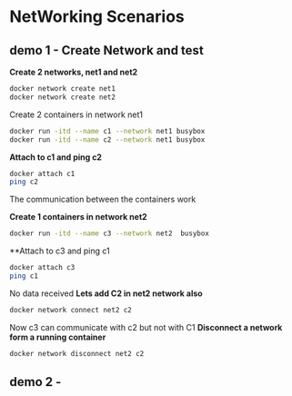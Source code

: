 # NetWorking Scenarios
## demo 1 - Create Network and test
**Create 2 networks, net1 and net2**
```bash
docker network create net1
docker network create net2
```
Create 2 containers in network net1
```bash
docker run -itd --name c1 --network net1 busybox
docker run -itd --name c2 --network net1 busybox
```
**Attach to c1 and ping c2**
```bash
docker attach c1
ping c2
```
The communication between the containers work

**Create 1 containers in network net2**
```bash
docker run -itd --name c3 --network net2  busybox
```
**Attach to c3 and ping c1
```bash
docker attach c3
ping c1
```
No data received
**Lets add C2 in net2 network also**
```bash
docker network connect net2 c2
```
Now c3 can communicate with c2 but not with C1
**Disconnect a network form a running container**
```bash
docker network disconnect net2 c2
```
## demo 2 - 
